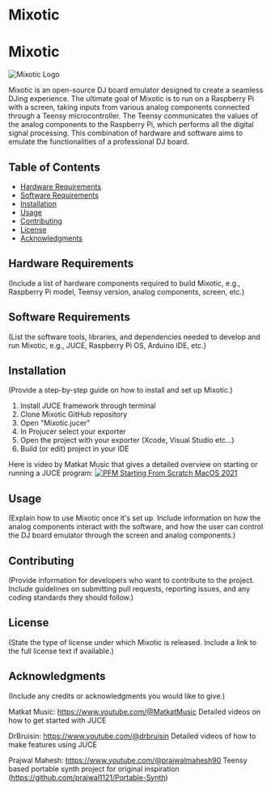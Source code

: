 # Mixotic

# Mixotic

![Mixotic Logo](link-to-logo-if-available)

Mixotic is an open-source DJ board emulator designed to create a seamless DJing experience. The ultimate goal of Mixotic is to run on a Raspberry Pi with a screen, taking inputs from various analog components connected through a Teensy microcontroller. The Teensy communicates the values of the analog components to the Raspberry Pi, which performs all the digital signal processing. This combination of hardware and software aims to emulate the functionalities of a professional DJ board.

## Table of Contents

- [Hardware Requirements](#hardware-requirements)
- [Software Requirements](#software-requirements)
- [Installation](#installation)
- [Usage](#usage)
- [Contributing](#contributing)
- [License](#license)
- [Acknowledgments](#acknowledgments)

## Hardware Requirements

(Include a list of hardware components required to build Mixotic, e.g., Raspberry Pi model, Teensy version, analog components, screen, etc.)

## Software Requirements

(List the software tools, libraries, and dependencies needed to develop and run Mixotic, e.g., JUCE, Raspberry Pi OS, Arduino IDE, etc.)

## Installation

(Provide a step-by-step guide on how to install and set up Mixotic.)

1. Install JUCE framework through terminal
2. Clone Mixotic GitHub repository
3. Open "Mixotic.jucer"
4. In Projucer select your exporter
5. Open the project with your exporter (Xcode, Visual Studio etc...)
6. Build (or edit) project in your IDE

Here is video by Matkat Music that gives a detailed overview on starting or running a JUCE program:
[![PFM Starting From Scratch MacOS 2021](link-to-thumbnail-image)]([link-to-youtube-video](https://youtu.be/fpYp4nz7CsQ))

## Usage

(Explain how to use Mixotic once it's set up. Include information on how the analog components interact with the software, and how the user can control the DJ board emulator through the screen and analog components.)

## Contributing

(Provide information for developers who want to contribute to the project. Include guidelines on submitting pull requests, reporting issues, and any coding standards they should follow.)

## License

(State the type of license under which Mixotic is released. Include a link to the full license text if available.)

## Acknowledgments

(Include any credits or acknowledgments you would like to give.)

Matkat Music: https://www.youtube.com/@MatkatMusic
Detailed videos on how to get started with JUCE

DrBruisin: https://www.youtube.com/@drbruisin
Detailed videos of how to make features using JUCE

Prajwal Mahesh: https://www.youtube.com/@prajwalmahesh90
Teensy based portable synth project for original inspiration (https://github.com/prajwal1121/Portable-Synth)
